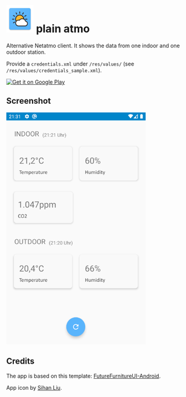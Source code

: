 # ![app icon](https://raw.githubusercontent.com/kaiwinter/myatmo-android/assets/ic_launcher.png) plain atmo
Alternative Netatmo client. It shows the data from one indoor and one outdoor station.

Provide a `credentials.xml` under `/res/values/` (see `/res/values/credentials_sample.xml`).

<a href='https://play.google.com/store/apps/details?id=com.github.kaiwinter.myatmo'><img alt='Get it on Google Play' src='https://play.google.com/intl/en_us/badges/images/generic/en_badge_web_generic.png' height="70px"/></a>

## Screenshot
![screenshot](https://raw.githubusercontent.com/kaiwinter/myatmo-android/assets/screenshot.png)

## Credits
The app is based on this template: [FutureFurnitureUI-Android](https://github.com/Shashank02051997/FutureFurnitureUI-Android).

App icon by [Sihan Liu](https://www.iconfinder.com/iconsets/weather-color-2).
